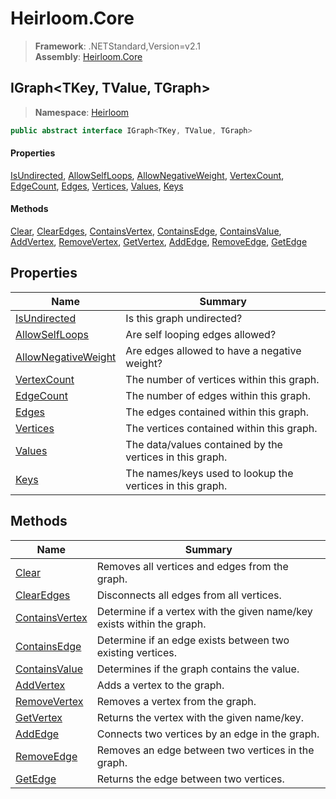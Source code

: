 # Heirloom.Core

> **Framework**: .NETStandard,Version=v2.1  
> **Assembly**: [Heirloom.Core][0]  

## IGraph\<TKey, TValue, TGraph>

> **Namespace**: [Heirloom][0]  

```cs
public abstract interface IGraph<TKey, TValue, TGraph>
```

#### Properties

[IsUndirected][1], [AllowSelfLoops][2], [AllowNegativeWeight][3], [VertexCount][4], [EdgeCount][5], [Edges][6], [Vertices][7], [Values][8], [Keys][9]

#### Methods

[Clear][10], [ClearEdges][11], [ContainsVertex][12], [ContainsEdge][13], [ContainsValue][14], [AddVertex][15], [RemoveVertex][16], [GetVertex][17], [AddEdge][18], [RemoveEdge][19], [GetEdge][20]

## Properties

| Name                     | Summary                                                   |
|--------------------------|-----------------------------------------------------------|
| [IsUndirected][1]        | Is this graph undirected?                                 |
| [AllowSelfLoops][2]      | Are self looping edges allowed?                           |
| [AllowNegativeWeight][3] | Are edges allowed to have a negative weight?              |
| [VertexCount][4]         | The number of vertices within this graph.                 |
| [EdgeCount][5]           | The number of edges within this graph.                    |
| [Edges][6]               | The edges contained within this graph.                    |
| [Vertices][7]            | The vertices contained within this graph.                 |
| [Values][8]              | The data/values contained by the vertices in this graph.  |
| [Keys][9]                | The names/keys used to lookup the vertices in this graph. |

## Methods

| Name                 | Summary                                                                |
|----------------------|------------------------------------------------------------------------|
| [Clear][10]          | Removes all vertices and edges from the graph.                         |
| [ClearEdges][11]     | Disconnects all edges from all vertices.                               |
| [ContainsVertex][12] | Determine if a vertex with the given name/key exists within the graph. |
| [ContainsEdge][13]   | Determine if an edge exists between two existing vertices.             |
| [ContainsValue][14]  | Determines if the graph contains the value.                            |
| [AddVertex][15]      | Adds a vertex to the graph.                                            |
| [RemoveVertex][16]   | Removes a vertex from the graph.                                       |
| [GetVertex][17]      | Returns the vertex with the given name/key.                            |
| [AddEdge][18]        | Connects two vertices by an edge in the graph.                         |
| [RemoveEdge][19]     | Removes an edge between two vertices in the graph.                     |
| [GetEdge][20]        | Returns the edge between two vertices.                                 |

[0]: ../Heirloom.Core.md
[1]: Heirloom.IGraph[TKey,TValue,TGraph].IsUndirected.md
[2]: Heirloom.IGraph[TKey,TValue,TGraph].AllowSelfLoops.md
[3]: Heirloom.IGraph[TKey,TValue,TGraph].AllowNegativeWeight.md
[4]: Heirloom.IGraph[TKey,TValue,TGraph].VertexCount.md
[5]: Heirloom.IGraph[TKey,TValue,TGraph].EdgeCount.md
[6]: Heirloom.IGraph[TKey,TValue,TGraph].Edges.md
[7]: Heirloom.IGraph[TKey,TValue,TGraph].Vertices.md
[8]: Heirloom.IGraph[TKey,TValue,TGraph].Values.md
[9]: Heirloom.IGraph[TKey,TValue,TGraph].Keys.md
[10]: Heirloom.IGraph[TKey,TValue,TGraph].Clear.md
[11]: Heirloom.IGraph[TKey,TValue,TGraph].ClearEdges.md
[12]: Heirloom.IGraph[TKey,TValue,TGraph].ContainsVertex.md
[13]: Heirloom.IGraph[TKey,TValue,TGraph].ContainsEdge.md
[14]: Heirloom.IGraph[TKey,TValue,TGraph].ContainsValue.md
[15]: Heirloom.IGraph[TKey,TValue,TGraph].AddVertex.md
[16]: Heirloom.IGraph[TKey,TValue,TGraph].RemoveVertex.md
[17]: Heirloom.IGraph[TKey,TValue,TGraph].GetVertex.md
[18]: Heirloom.IGraph[TKey,TValue,TGraph].AddEdge.md
[19]: Heirloom.IGraph[TKey,TValue,TGraph].RemoveEdge.md
[20]: Heirloom.IGraph[TKey,TValue,TGraph].GetEdge.md
